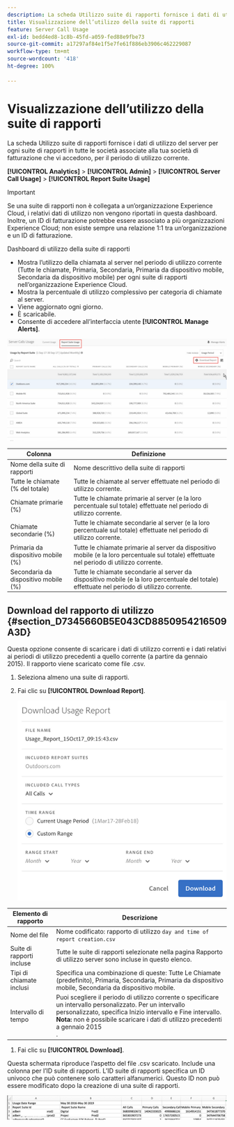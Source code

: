 ```yaml
---
description: La scheda Utilizzo suite di rapporti fornisce i dati di utilizzo del server per ogni suite di rapporti in tutte le società associate alla tua società di fatturazione che vi accedono, per il periodo di utilizzo corrente.
title: Visualizzazione dell’utilizzo della suite di rapporti
feature: Server Call Usage
exl-id: bedd4ed8-1c8b-45fd-a059-fed88e9fbe73
source-git-commit: a17297af84e1f5e7fe61f886eb3906c462229087
workflow-type: tm+mt
source-wordcount: '418'
ht-degree: 100%

---
```


# Visualizzazione dell’utilizzo della suite di rapporti

La scheda Utilizzo suite di rapporti fornisce i dati di utilizzo del server per ogni suite di rapporti in tutte le società associate alla tua società di fatturazione che vi accedono, per il periodo di utilizzo corrente.

**[!UICONTROL Analytics]** > **[!UICONTROL Admin]** > **[!UICONTROL Server Call Usage]** > **[!UICONTROL Report Suite Usage]**

>[!IMPORTANT]
>
>Se una suite di rapporti non è collegata a un’organizzazione Experience Cloud, i relativi dati di utilizzo non vengono riportati in questa dashboard. Inoltre, un ID di fatturazione potrebbe essere associato a più organizzazioni Experience Cloud; non esiste sempre una relazione 1:1 tra un’organizzazione e un ID di fatturazione.

Dashboard di utilizzo della suite di rapporti

* Mostra l’utilizzo della chiamata al server nel periodo di utilizzo corrente (Tutte le chiamate, Primaria, Secondaria, Primaria da dispositivo mobile, Secondaria da dispositivo mobile) per ogni suite di rapporti nell’organizzazione Experience Cloud.
* Mostra la percentuale di utilizzo complessivo per categoria di chiamate al server.
* Viene aggiornato ogni giorno.
* È scaricabile.
* Consente di accedere all’interfaccia utente **[!UICONTROL Manage Alerts]**.

![](/help/admin/admin/c-server-call-usage/assets/report-suite-usage.png)

| Colonna | Definizione |
|--- |--- |
| Nome della suite di rapporti | Nome descrittivo della suite di rapporti |
| Tutte le chiamate (% del totale) | Tutte le chiamate al server effettuate nel periodo di utilizzo corrente. |
| Chiamate primarie (%) | Tutte le chiamate primarie al server (e la loro percentuale sul totale) effettuate nel periodo di utilizzo corrente. |
| Chiamate secondarie (%) | Tutte le chiamate secondarie al server (e la loro percentuale sul totale) effettuate nel periodo di utilizzo corrente. |
| Primaria da dispositivo mobile (%) | Tutte le chiamate primarie al server da dispositivo mobile (e la loro percentuale sul totale) effettuate nel periodo di utilizzo corrente. |
| Secondaria da dispositivo mobile (%) | Tutte le chiamate secondarie al server da dispositivo mobile (e la loro percentuale del totale) effettuate nel periodo di utilizzo corrente. |


## Download del rapporto di utilizzo {#section_D7345660B5E043CD8850954216509A3D}

Questa opzione consente di scaricare i dati di utilizzo correnti e i dati relativi ai periodi di utilizzo precedenti a quello corrente (a partire da gennaio 2015). Il rapporto viene scaricato come file .csv.

1. Seleziona almeno una suite di rapporti.
1. Fai clic su **[!UICONTROL Download Report]**.

   ![](/help/admin/admin/c-server-call-usage/assets/download_report.png)

| Elemento di rapporto | Descrizione |
|--- |--- |
| Nome del file | Nome codificato: rapporto di utilizzo `day and time of report creation.csv` |
| Suite di rapporti incluse | Tutte le suite di rapporti selezionate nella pagina Rapporto di utilizzo server sono incluse in questo elenco. |
| Tipi di chiamate inclusi | Specifica una combinazione di queste: Tutte Le Chiamate (predefinito), Primaria, Secondaria, Primaria da dispositivo mobile, Secondaria da dispositivo mobile. |
| Intervallo di tempo | Puoi scegliere il periodo di utilizzo corrente o specificare un intervallo personalizzato.  Per un intervallo personalizzato, specifica Inizio intervallo e Fine intervallo. <br>**Nota:** non è possibile scaricare i dati di utilizzo precedenti a gennaio 2015</br>. |

1. Fai clic su **[!UICONTROL Download]**.

Questa schermata riproduce l’aspetto del file .csv scaricato. Include una colonna per l’ID suite di rapporti. L’ID suite di rapporti specifica un ID univoco che può contenere solo caratteri alfanumerici. Questo ID non può essere modificato dopo la creazione di una suite di rapporti.

![](/help/admin/admin/c-server-call-usage/assets/download-usage.png)
